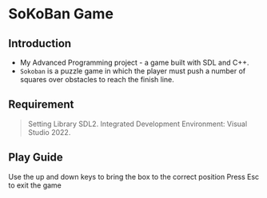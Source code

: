 # SoKoBan Game
 

## Introduction

* My Advanced Programming project - a game built with SDL and C++.
* `Sokoban` is a puzzle game in which the player must push a number of squares over obstacles to reach the finish line.

## Requirement

> Setting Library SDL2.
> Integrated Development Environment: Visual Studio 2022.

## Play Guide

Use the up and down keys to bring the box to the correct position
Press Esc to exit the game